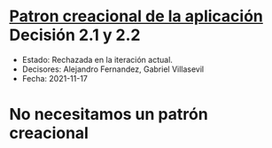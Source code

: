 # [Patron creacional de la aplicación](https://github.com/santo2927/DAS-2021-22/edit/master/Decisión%20de%20diseño%202.1.md) Decisión 2.1 y 2.2

* Estado: Rechazada en la iteración actual.
* Decisores: Alejandro Fernandez, Gabriel Villasevil
* Fecha: 2021-11-17 

# No necesitamos un patrón creacional
